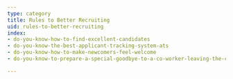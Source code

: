 ```yaml
---
type: category
title: Rules to Better Recruiting
uid: rules-to-better-recruiting
index:
- do-you-know-how-to-find-excellent-candidates
- do-you-know-the-best-applicant-tracking-system-ats
- do-you-know-how-to-make-newcomers-feel-welcome
- do-you-know-to-prepare-a-special-goodbye-to-a-co-worker-leaving-the-company

---
```

​​

